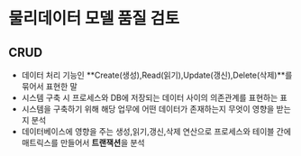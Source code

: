 # 물리데이터 모델 품질 검토
## CRUD
- 데이터 처리 기능인 **Create(생성),Read(읽기),Update(갱신),Delete(삭제)**를 묶어서 표현한 말
- 시스템 구축 시 프로세스와 DB에 저장되는 데이터 사이의 의존관계를 표현하는 표
- 시스템을 구축하기 위해 해당 업무에 어떤 데이터가 존재하는지 무엇이 영향을 받는지 분석
- 데이터베이스에 영향을 주는 생성,읽기,갱신,삭제 연산으로 프로세스와 테이블 간에 매트릭스를 만들어서 **트랜잭션**을 분석